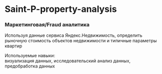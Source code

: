 # Saint-P-property-analysis
### Маркетинговая/Fraud аналитика 

Используя данные сервиса Яндекс.Недвижимость, определить рыночную стоимость объектов недвижимости и типичные параметры квартир

Используемые навыки:  
визуализация данных, исследовательский анализ данных, предобработка данных


